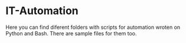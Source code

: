 # IT-Automation

Here you can find diferent folders with scripts for automation wroten on Python and Bash. There are sample files for them too.
